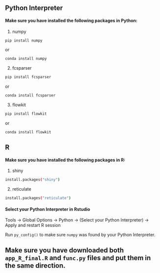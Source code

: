 ## Python Interpreter
#### Make sure you have installed the following packages in Python:
1. numpy
```bash
pip install numpy
```
or 
```bash
conda install numpy
```
2. fcsparser
```bash
pip install fcsparser
```
or 
```bash
conda install fcsparser
```
3. flowkit
```bash
pip install flowkit
```
or 
```bash
conda install flowkit
```

## R 
#### Make sure you have installed the following packages in R:
1. shiny
```bash
install.packages("shiny")
```
2. reticulate
```bash
install.packages("reticulate")
```

#### Select your Python Interpreter in Rstudio
Tools -> Global Options -> Python -> (Select your Python Interpreter) -> Apply and restart R session

Run ```py_config()``` to make sure ```numpy``` was found by your Python Interpreter. 

## Make sure you have downloaded both `app_R_final.R` and `func.py` files and put them in the same direction. 


